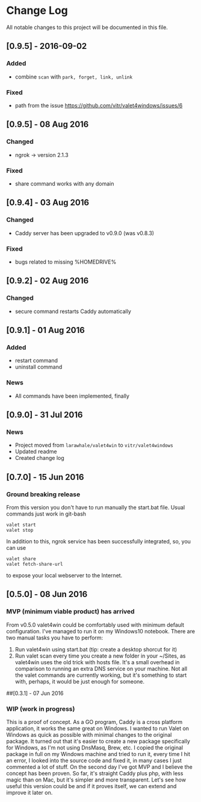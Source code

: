 # Change Log
All notable changes to this project will be documented in this file.

## [0.9.5] - 2016-09-02
### Added
- combine `scan` with `park, forget, link, unlink`
### Fixed
- path from the issue https://github.com/vitr/valet4windows/issues/6 


## [0.9.5] - 08 Aug 2016
### Changed
- ngrok -> version 2.1.3
### Fixed
- share command works with any domain


## [0.9.4] - 03 Aug 2016
### Changed
- Caddy server has been upgraded to v0.9.0 (was v0.8.3)
### Fixed
- bugs related to missing %HOMEDRIVE%


## [0.9.2] - 02 Aug 2016
### Changed
- secure command restarts Caddy automatically

## [0.9.1] - 01 Aug 2016
### Added
- restart command
- uninstall command
### News
- All commands have been implemented, finally

## [0.9.0] - 31 Jul 2016
### News  
- Project moved from `larawhale/valet4win` to `vitr/valet4windows`
- Updated readme
- Created change log   

## [0.7.0] - 15 Jun 2016
### Ground breaking release
From this version you don't have to run manually the start.bat file.
Usual commands just work in git-bash
```
valet start
valet stop
```
In addition to this, ngrok service has been successfully integrated, so, you can use
```
valet share
valet fetch-share-url
```
to expose your local webserver to the Internet.

## [0.5.0] - 08 Jun 2016
### MVP (minimum viable product) has arrived
From v0.5.0 valet4win could be comfortably used with minimum default configuration. I've managed to run it on my Windows10 notebook. There are two manual tasks you have to perform:
1. Run valet4win using start.bat (tip: create a desktop shorcut for it)
2. Run valet scan every time you create a new folder in your ~/Sites, as valet4win uses the old trick with hosts file. It's a small overhead in comparison to running an extra DNS service on your machine.
Not all the valet commands are currently working, but it's something to start with, perhaps, it would be just enough for someone.

##[0.3.1] - 07 Jun 2016
### WIP (work in progress)
This is a proof of concept. As a GO program, Caddy is a cross platform application, it works the same great on Windows.
I wanted to run Valet on Windows as quick as possible with minimal changes to the original package. It turned out that it's easier to create a new package specifically for Windows, as I'm not using DnsMasq, Brew, etc. I copied the original package in full on my Windows machine and tried to run it, every time I hit an error, I looked into the source code and fixed it, in many cases I just commented a lot of stuff. On the second day I've got MVP and I believe the concept has been proven.
So far, it's straight Caddy plus php, with less magic than on Mac, but it's simpler and more transparent. Let's see how useful this version could be and if it proves itself, we can extend and improve it later on.
